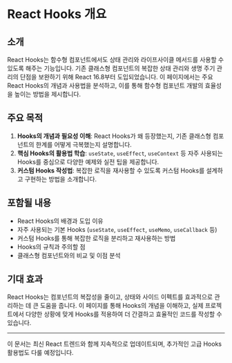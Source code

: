 # React Hooks 개요

## 소개

React Hooks는 함수형 컴포넌트에서도 상태 관리와 라이프사이클 메서드를 사용할 수 있도록 해주는 기능입니다. 기존 클래스형 컴포넌트의 복잡한 상태 관리와 생명 주기 관리의 단점을 보완하기 위해 React 16.8부터 도입되었습니다. 이 페이지에서는 주요 React Hooks의 개념과 사용법을 분석하고, 이를 통해 함수형 컴포넌트 개발의 효율성을 높이는 방법을 제시합니다.

## 주요 목적

1. **Hooks의 개념과 필요성 이해**: React Hooks가 왜 등장했는지, 기존 클래스형 컴포넌트의 한계를 어떻게 극복했는지 설명합니다.
2. **핵심 Hooks의 활용법 학습**: `useState`, `useEffect`, `useContext` 등 자주 사용되는 Hooks를 중심으로 다양한 예제와 실전 팁을 제공합니다.
3. **커스텀 Hooks 작성법**: 복잡한 로직을 재사용할 수 있도록 커스텀 Hooks를 설계하고 구현하는 방법을 소개합니다.

## 포함될 내용

- React Hooks의 배경과 도입 이유
- 자주 사용되는 기본 Hooks (`useState`, `useEffect`, `useMemo`, `useCallback` 등)
- 커스텀 Hooks를 통해 복잡한 로직을 분리하고 재사용하는 방법
- Hooks의 규칙과 주의할 점
- 클래스형 컴포넌트와의 비교 및 이점 분석

## 기대 효과

React Hooks는 컴포넌트의 복잡성을 줄이고, 상태와 사이드 이펙트를 효과적으로 관리하는 데 큰 도움을 줍니다. 이 페이지를 통해 Hooks의 개념을 이해하고, 실제 프로젝트에서 다양한 상황에 맞게 Hooks를 적용하여 더 간결하고 효율적인 코드를 작성할 수 있습니다.

---

이 문서는 최신 React 트렌드와 함께 지속적으로 업데이트되며, 추가적인 고급 Hooks 활용법도 다룰 예정입니다.
